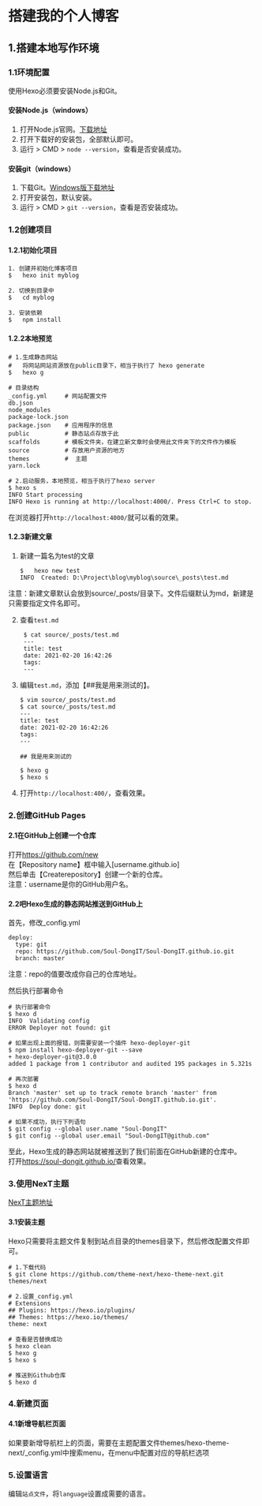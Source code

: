 # 搭建我的个人博客

## 1.搭建本地写作环境

### 1.1环境配置

使用Hexo必须要安装Node.js和Git。

#### 安装Node.js（windows）

1. 打开Node.js官网。[下载地址](https://nodejs.org/zh-cn/download/)
2. 打开下载好的安装包，全部默认即可。
3. 运行 > CMD > `node --version`，查看是否安装成功。

#### 安装git（windows）

1. 下载Git。[Windows版下载地址](https://gitforwindows.org/)
2. 打开安装包，默认安装。
3. 运行 > CMD > `git --version`，查看是否安装成功。

### 1.2创建项目

#### 1.2.1初始化项目

```
1. 创建并初始化博客项目
$   hexo init myblog

2. 切换到目录中
$   cd myblog

3. 安装依赖
$   npm install
```

#### 1.2.2本地预览

```
# 1.生成静态网站
#   将网站网站资源放在public目录下，相当于执行了 hexo generate
$   hexo g

# 目录结构
_config.yml     # 网站配置文件
db.json
node_modules
package-lock.json
package.json    # 应用程序的信息
public          # 静态站点存放于此
scaffolds       # 模板文件夹，在建立新文章时会使用此文件夹下的文件作为模板
source          # 存放用户资源的地方
themes          #  主题
yarn.lock       

# 2.启动服务，本地预览，相当于执行了hexo server
$ hexo s
INFO Start processing
INFO Hexo is running at http://localhost:4000/. Press Ctrl+C to stop.
```

在浏览器打开`http://localhost:4000/`就可以看的效果。

#### 1.2.3新建文章

1. 新建一篇名为test的文章

    ```
    $   hexo new test
    INFO  Created: D:\Project\blog\myblog\source\_posts\test.md
    ```

注意：新建文章默认会放到source/_posts/目录下。文件后缀默认为md，新建是只需要指定文件名即可。

2. 查看`test.md`

   ```
    $ cat source/_posts/test.md
    ---
    title: test
    date: 2021-02-20 16:42:26
    tags:
    ---
   ```

3. 编辑`test.md`，添加【##我是用来测试的】。

    ```
    $ vim source/_posts/test.md
    $ cat source/_posts/test.md
    ---
    title: test
    date: 2021-02-20 16:42:26
    tags:
    ---

    ## 我是用来测试的

    $ hexo g
    $ hexo s
    ```

4. 打开`http://localhost:400/`，查看效果。

### 2.创建GitHub Pages

#### 2.1在GitHub上创建一个仓库

打开<https://github.com/new>  
在【Repository name】框中输入[username.github.io]  
然后单击【Createrepository】创建一个新的仓库。  
注意：username是你的GitHub用户名。

#### 2.2吧Hexo生成的静态网站推送到GitHub上

首先，修改_config.yml

```
deploy:
  type: git
  repo: https://github.com/Soul-DongIT/Soul-DongIT.github.io.git
  branch: master
```

注意：repo的值要改成你自己的仓库地址。

然后执行部署命令

```
# 执行部署命令
$ hexo d
INFO  Validating config
ERROR Deployer not found: git

# 如果出现上面的报错，则需要安装一个插件 hexo-deployer-git
$ npm install hexo-deployer-git --save
+ hexo-deployer-git@3.0.0
added 1 package from 1 contributor and audited 195 packages in 5.321s

# 再次部署
$ hexo d
Branch 'master' set up to track remote branch 'master' from 'https://github.com/Soul-DongIT/Soul-DongIT.github.io.git'.
INFO  Deploy done: git

# 如果不成功，执行下列语句
$ git config --global user.name "Soul-DongIT"
$ git config --global user.email "Soul-DongIT@github.com"
```

至此，Hexo生成的静态网站就被推送到了我们前面在GitHub新建的仓库中。  
打开<https://soul-dongit.github.io/>查看效果。

### 3.使用NexT主题

[NexT主题地址](https://github.com/theme-next/hexo-theme-next)

#### 3.1安装主题

Hexo只需要将主题文件复制到站点目录的themes目录下，然后修改配置文件即可。

```
# 1.下载代码
$ git clone https://github.com/theme-next/hexo-theme-next.git themes/next

# 2.设置_config.yml
# Extensions
## Plugins: https://hexo.io/plugins/
## Themes: https://hexo.io/themes/
theme: next

# 查看是否替换成功
$ hexo clean
$ hexo g
$ hexo s

# 推送到Github仓库
$ hexo d
```

### 4.新建页面

#### 4.1新增导航栏页面

如果要新增导航栏上的页面，需要在主题配置文件themes/hexo-theme-next/_config.yml中搜索menu，在menu中配置对应的导航栏选项

### 5.设置语言

编辑`站点文件`，将`language`设置成需要的语言。
